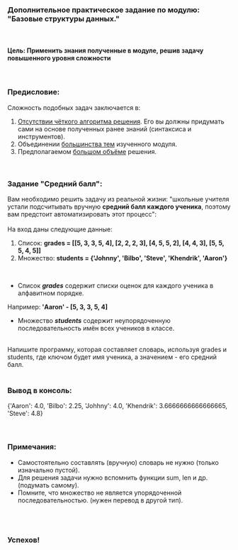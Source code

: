 <div class="tlk-lecture__homework-text" data-field="tlk-text"><h3>Дополнительное практическое задание по модулю: "Базовые структуры данных."</h3><br><h4>Цель: Применить знания полученные в модуле, решив задачу повышенного уровня сложности</h4><br><h3>Предисловие:</h3>Сложность подобных задач заключается в:<br><ol><li data-list="ordered"><u>Отсутствии чёткого алгоритма решения</u>. Его вы должны придумать сами на основе полученных ранее знаний (синтаксиса и инструментов).</li><li data-list="ordered">Объединении <u>большинства тем</u> изученного модуля.</li><li data-list="ordered">Предполагаемом <u>большом объёме</u> решения.</li></ol><br><h3>Задание "Средний балл":</h3>Вам необходимо решить задачу из реальной жизни: "школьные учителя устали подсчитывать вручную <strong>средний балл каждого ученика</strong>, поэтому вам предстоит автоматизировать этот процесс":<br><br>На вход даны следующие данные:<br><ol><li data-list="ordered">Список: <strong>grades = [[5, 3, 3, 5, 4], [2, 2, 2, 3], [4, 5, 5, 2], [4, 4, 3], [5, 5, 5, 4, 5]]</strong></li><li data-list="ordered">Множество: <strong>students = {'Johnny', 'Bilbo', 'Steve', 'Khendrik', 'Aaron'}</strong></li></ol><br><ul><li data-list="bullet">Список <strong><em>grades</em></strong> содержит списки оценок для каждого ученика в алфавитном порядке.</li></ul>Например:<strong> 'Aaron' - [5, 3, 3, 5, 4]</strong><br><ul><li data-list="bullet">Множество <strong><em>students</em></strong> содержит неупорядоченную последовательность имён всех учеников в классе.</li></ul><br>Напишите программу, которая составляет словарь, используя grades и students, где ключом будет имя ученика, а значением - его средний балл.<br><br><h3>Вывод в консоль:</h3>{'Aaron': 4.0, 'Bilbo': 2.25, 'Johhny': 4.0, 'Khendrik': 3.6666666666666665, 'Steve': 4.8}<br><br><br><h3>Примечания:</h3><ul><li data-list="bullet">Самостоятельно составлять (вручную) словарь не нужно (только изначально пустой).</li><li data-list="bullet">Для решения задачи нужно вспомнить функции sum, len и др. (подумать самому).</li><li data-list="bullet">Помните, что множество не является упорядоченной последовательностью. (нужен перевод в другой тип).</li></ul><br><br><h3>Успехов!</h3></div>
